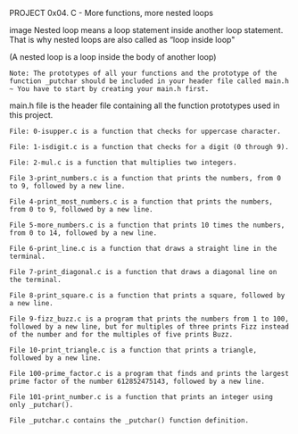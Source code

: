 PROJECT 0x04. C - More functions, more nested loops

image
Nested loop means a loop statement inside another loop statement. That is why nested loops are also called as “loop inside loop"

(A nested loop is a loop inside the body of another loop)

    Note: The prototypes of all your functions and the prototype of the function _putchar should be included in your header file called main.h ~ You have to start by creating your main.h first.

main.h file is the header file containing all the function prototypes used in this project.

    File: 0-isupper.c is a function that checks for uppercase character.

    File: 1-isdigit.c is a function that checks for a digit (0 through 9).

    File: 2-mul.c is a function that multiplies two integers.

    File 3-print_numbers.c is a function that prints the numbers, from 0 to 9, followed by a new line.

    File 4-print_most_numbers.c is a function that prints the numbers, from 0 to 9, followed by a new line.

    File 5-more_numbers.c is a function that prints 10 times the numbers, from 0 to 14, followed by a new line.

    File 6-print_line.c is a function that draws a straight line in the terminal.

    File 7-print_diagonal.c is a function that draws a diagonal line on the terminal.

    File 8-print_square.c is a function that prints a square, followed by a new line.

    File 9-fizz_buzz.c is a program that prints the numbers from 1 to 100, followed by a new line, but for multiples of three prints Fizz instead of the number and for the multiples of five prints Buzz.

    File 10-print_triangle.c is a function that prints a triangle, followed by a new line.

    File 100-prime_factor.c is a program that finds and prints the largest prime factor of the number 612852475143, followed by a new line.

    File 101-print_number.c is a function that prints an integer using only _putchar().

    File _putchar.c contains the _putchar() function definition.
